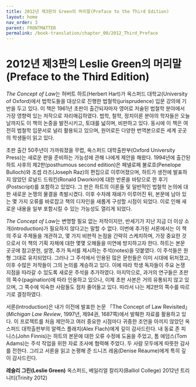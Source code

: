 ```yaml
---
title: 2012년 제3판의 Green의 머리말(Preface to the Third Edition)
layout: home
nav_order: 3
parent: FRONTMATTER
permalink: /book-translation/chapter_00/2012_Third_Preface
---
```


# 2012년 제3판의 Leslie Green의 머리말(Preface to the Third Edition)

*The Concept of Law*는 허버트 하트(Herbert Hart)가 옥스퍼드 대학교(University of Oxford)에서 법학도들을 대상으로 진행한 법철학(jurisprudence) 입문 강의에 기반을 두고 있다. 이 책은 1961년 초판이 출간되자마자 영어로 저술된 법철학 분야에서 가장 영향력 있는 저작으로 자리매김하였다. 법학, 철학, 정치이론 분야의 학자들은 오늘날까지도 이 책의 논증을 발전시키고, 토대를 넓히며, 비판하고 있다. 동시에 이 책은 여전히 법철학 입문서로 널리 활용되고 있으며, 원어로든 다양한 번역본으로든 세계 곳곳의 학생들이 읽고 있다.

초판 출간 50주년이 가까워졌을 무렵, 옥스퍼드 대학출판부(Oxford University Press)는 새로운 판을 준비하는 가능성에 관해 나에게 제안을 해왔다. 1994년에 출간된 하트 사후의 제2판(posthumous second edition)은 페넬로페 불로흐(Penelope Bulloch)와 조셉 라즈(Joseph Raz)의 편집으로 이루어졌으며, 하트가 생전에 발표하지 않았던 로널드 드워킨(Ronald Dworkin)에 대한 반론을 바탕으로 한 후기(Postscript)를 포함하고 있었다. 그 판은 하트의 이론들 및 일반적인 법철학 논의에 대한 새로운 논쟁의 물결을 촉발시켰다. 이후 수차례 재쇄가 이루어진 뒤, 본문에 남아 있는 몇 가지 오류를 바로잡고 책의 디자인을 새롭게 구성할 시점이 되었다. 이로 인해 새로운 내용을 일부 포함시킬 수 있는 가능성도 열리게 되었다.

*The Concept of Law*는 변명할 필요 없는 저작이지만, 반세기가 지난 지금 더 이상 소개(introduction)가 필요하지 않다고는 말할 수 없다. 이번에 추가된 서론에서는 이 책의 주요 주제들을 개관하고, 몇 가지 비판적 논점을 간략히 스케치하며, 가장 중요한 것으로서 이 책의 기획 자체에 대한 몇몇 오해들을 미연에 방지하고자 한다. 하트는 본문 곳곳에 참고문헌, 설명, 추가 독서를 제시하는 주석(notes)을 덧붙였다. 이 주석들은 원형 그대로 유지되었다. 그러나 그 주석에서 인용된 많은 문헌들은 이미 시대에 뒤처졌고, 이후 수많은 저작들이 그의 논의를 계승하고 있다. 이에 따라 학생 독자들이 주요 논쟁 지점을 따라갈 수 있도록 새로운 주석을 추가하였다. 마지막으로, 과거의 연구들은 초판의 쪽수(pagination)에 따라 인용하고 있으나, 이제 초판 사본은 거의 유통되지 않고 있으며, 그 쪽수에 익숙한 사람들도 점차 줄어들고 있다. 따라서 나는 제2판의 쪽수를 따르기로 결정하였다.

서론(Introduction)은 내가 이전에 발표한 논문 「The Concept of Law Revisited」 (*Michigan Law Review*, 1997년, 제94권, 1687쪽)에서 발췌한 자료를 활용하고 있다. 이 프로젝트를 처음 제안하고 여러 중요한 시점마다 귀중한 조언을 아끼지 않았던 옥스퍼드 대학출판부의 알렉스 플래치(Alex Flach)에게 깊이 감사드린다. 내 동료 존 피니스(John Finnis)는 하트의 본문에 대한 오류 수정에 도움을 주었고, 톰 애덤스(Tom Adams)는 주석 작업을 위한 자료 조사에 협력해 주었다. 두 사람 모두에게 따뜻한 감사를 전한다. 그리고 서론을 읽고 논평해 준 드니즈 레옴(Denise Réaume)에게 특히 깊이 감사드린다.

**레슬리 그린(Leslie Green)**
옥스퍼드, 베일리얼 칼리지(Balliol College)
2012년 트리니티(Trinity 2012)

